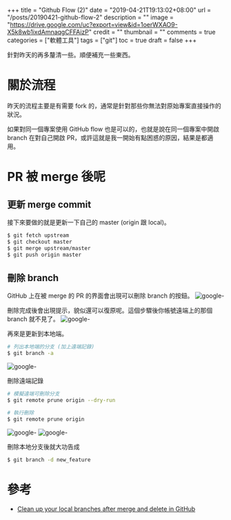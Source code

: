 +++
title = "Github Flow (2)"
date = "2019-04-21T19:13:02+08:00"
url = "/posts/20190421-github-flow-2"
description = ""
image = "https://drive.google.com/uc?export=view&id=1oerWXAO9-X5k8wb1ixdAmnaqgCFFAizP"
credit = ""
thumbnail = ""
comments = true
categories = ["軟體工具"]
tags = ["git"]
toc = true
draft = false
+++
<!-- https://drive.google.com/uc?export=view&id= -->

針對昨天的再多釐清一些。順便補充一些東西。

<!--more-->
# 關於流程

昨天的流程主要是有需要 fork 的，通常是針對那些你無法對原始專案直接操作的狀況。

如果對同一個專案使用 GitHub flow 也是可以的，也就是說在同一個專案中開啟 branch 在對自己開啟 PR，或許這就是我一開始有點困惑的原因，結果是都適用。

# PR 被 merge 後呢

## 更新 merge commit

接下來要做的就是更新一下自己的 master (origin 跟 local)。
```bash
$ git fetch upstream
$ git checkout master
$ git merge upstream/master
$ git push origin master
```

## 刪除 branch

GitHub 上在被 merge 的 PR 的界面會出現可以刪除 branch 的按鈕。
![google- ](https://drive.google.com/open?id=1MM_kFgO6PWBnPRPp9Ry3BgX4Lf6j2U3i)

刪除完成後會出現提示，貌似還可以復原呢。這個步驟後你帳號遠端上的那個 branch 就不見了。
![google- ](https://drive.google.com/open?id=1Q39-VcdZ36CqtvOh0NCu1Ix35JxwuzaQ)

再來是更新到本地端。
```bash
# 列出本地端的分支 (加上遠端記錄)
$ git branch -a
```
![google- ](https://drive.google.com/open?id=1QifWjcp6goVP329L8aBoeV98yVze_XAc)

刪除遠端記錄
```bash
# 模擬遠端可刪除分支
$ git remote prune origin --dry-run

# 執行刪除
$ git remote prune origin
```
![google- ](https://drive.google.com/open?id=1w1LtPh3fYn6s2EO21yof6Xh8T60Gw-Zc)
![google- ](https://drive.google.com/open?id=1MdDsIHfyFUX9hAmorRbWYmg8tv0HYtO0)

刪除本地分支後就大功告成
```bash
$ git branch -d new_feature
```

# 參考
+ [Clean up your local branches after merge and delete in GitHub](http://www.fizerkhan.com/blog/posts/Clean-up-your-local-branches-after-merge-and-delete-in-GitHub.html)
